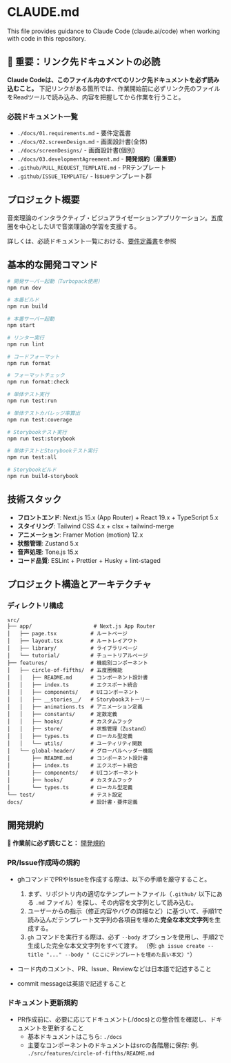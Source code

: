# CLAUDE.md

This file provides guidance to Claude Code (claude.ai/code) when working with code in this repository.

## 🚨 重要：リンク先ドキュメントの必読

**Claude Codeは、このファイル内のすべてのリンク先ドキュメントを必ず読み込むこと。**
下記リンクがある箇所では、作業開始前に必ずリンク先のファイルをReadツールで読み込み、内容を把握してから作業を行うこと。

### 必読ドキュメント一覧

- `./docs/01.requirements.md` - 要件定義書
- `./docs/02.screenDesign.md` - 画面設計書(全体)
- `./docs/screenDesigns/` - 画面設計書(個別)
- `./docs/03.developmentAgreement.md` - **開発規約（最重要）**
- `.github/PULL_REQUEST_TEMPLATE.md` - PRテンプレート
- `.github/ISSUE_TEMPLATE/` - Issueテンプレート群

## プロジェクト概要

音楽理論のインタラクティブ・ビジュアライゼーションアプリケーション。五度圏を中心としたUIで音楽理論の学習を支援する。

詳しくは、必読ドキュメント一覧における、[要件定義書](./docs/01.requirements.md)を参照

## 基本的な開発コマンド

```bash
# 開発サーバー起動（Turbopack使用）
npm run dev

# 本番ビルド
npm run build

# 本番サーバー起動
npm start

# リンター実行
npm run lint

# コードフォーマット
npm run format

# フォーマットチェック
npm run format:check

# 単体テスト実行
npm run test:run

# 単体テストカバレッジ率算出
npm run test:coverage

# Storybookテスト実行
npm run test:storybook

# 単体テストとStorybookテスト実行
npm run test:all

# Storybookビルド
npm run build-storybook
```

## 技術スタック

- **フロントエンド**: Next.js 15.x (App Router) + React 19.x + TypeScript 5.x
- **スタイリング**: Tailwind CSS 4.x + clsx + tailwind-merge
- **アニメーション**: Framer Motion (motion) 12.x
- **状態管理**: Zustand 5.x
- **音声処理**: Tone.js 15.x
- **コード品質**: ESLint + Prettier + Husky + lint-staged

## プロジェクト構造とアーキテクチャ

### ディレクトリ構成

```
src/
├── app/                    # Next.js App Router
│   ├── page.tsx           # ルートページ
│   ├── layout.tsx         # ルートレイアウト
│   ├── library/           # ライブラリページ
│   └── tutorial/          # チュートリアルページ
├── features/              # 機能別コンポーネント
│   ├── circle-of-fifths/  # 五度圏機能
│   │   ├── README.md      # コンポーネント設計書
│   │   ├── index.ts       # エクスポート統合
│   │   ├── components/    # UIコンポーネント
│   │   ├── __stories__/   # Storybookストーリー
│   │   ├── animations.ts  # アニメーション定義
│   │   ├── constants/     # 定数定義
│   │   ├── hooks/         # カスタムフック
│   │   ├── store/         # 状態管理（Zustand）
│   │   ├── types.ts       # ローカル型定義
│   │   └── utils/         # ユーティリティ関数
│   └── global-header/     # グローバルヘッダー機能
│       ├── README.md      # コンポーネント設計書
│       ├── index.ts       # エクスポート統合
│       ├── components/    # UIコンポーネント
│       ├── hooks/         # カスタムフック
│       └── types.ts       # ローカル型定義
└── test/                  # テスト設定
docs/                      # 設計書・要件定義
```

## 開発規約

**🚨 作業前に必ず読むこと：** [開発規約](./docs/03.developmentAgreement.md)

### PR/Issue作成時の規約

- ghコマンドでPRやIssueを作成する際は、以下の手順を厳守すること。

  1.  まず、リポジトリ内の適切なテンプレートファイル（`.github/` 以下にある `.md` ファイル）を探し、その内容を文字列として読み込む。
  2.  ユーザーからの指示（修正内容やバグの詳細など）に基づいて、手順1で読み込んだテンプレート文字列の各項目を埋めた**完全な本文文字列**を生成する。
  3.  `gh` コマンドを実行する際は、必ず `--body` オプションを使用し、手順2で生成した完全な本文文字列をすべて渡す。
      （例: `gh issue create --title "..." --body "（ここにテンプレートを埋めた長い本文）"`）

- コード内のコメント、PR、Issue、Reviewなどは日本語で記述すること
- commit messageは英語で記述すること

### ドキュメント更新規約

- PR作成前に、必要に応じてドキュメント(./docs)との整合性を確認し、ドキュメントを更新すること
  - 基本ドキュメントはこちら: `./docs`
  - 主要なコンポーネントのドキュメントはsrcの各階層に保存: 例. `./src/features/circle-of-fifths/README.md`
